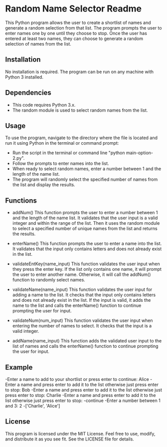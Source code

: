 # Random Name Selector Readme

This Python program allows the user to create a shortlist of names and generate a random selection from that list. The program prompts the user to enter names one by one until they choose to stop. Once the user has entered at least two names, they can choose to generate a random selection of names from the list.

## Installation

No installation is required. The program can be run on any machine with Python 3 installed.

## Dependencies

- This code requires Python 3.x.
- The random module is used to select random names from the list.

## Usage

To use the program, navigate to the directory where the file is located and run it using Python in the terminal or command prompt:

- Run the script in the terminal or command line "python main-option-2.py".
- Follow the prompts to enter names into the list.
- When ready to select random names, enter a number between 1 and the length of the name list.
- The program will randomly select the specified number of names from the list and display the results.

## Functions

- addNum()
This function prompts the user to enter a number between 1 and the length of the name list. It validates that the user input is a valid integer and within the range of the list. Then it uses the random module to select a specified number of unique names from the list and returns the results.

- enterName()
This function prompts the user to enter a name into the list. It validates that the input only contains letters and does not already exist in the list.

- validateEntKey(name_input)
This function validates the user input when they press the enter key. If the list only contains one name, it will prompt the user to enter another name. Otherwise, it will call the addNum() function to randomly select names.

- validateName(name_input)
This function validates the user input for adding a name to the list. It checks that the input only contains letters and does not already exist in the list. If the input is valid, it adds the name to the list and calls the enterName() function to continue prompting the user for input.

- validateNum(num_input)
This function validates the user input when entering the number of names to select. It checks that the input is a valid integer.

- addName(name_input)
This function adds the validated user input to the list of names and calls the enterName() function to continue prompting the user for input.

## Example

-Enter a name to add to your shortlist or press enter to continue: Alice
-Enter a name and press enter to add it to the list otherwise just press enter to stop: Bob
-Enter a name and press enter to add it to the list otherwise just press enter to stop: Charlie
-Enter a name and press enter to add it to the list otherwise just press enter to stop: 
-continue
-Enter a number between 1 and 3: 2
-['Charlie', 'Alice']

## License
This program is licensed under the MIT License. Feel free to use, modify, and distribute it as you see fit. See the LICENSE file for details.
